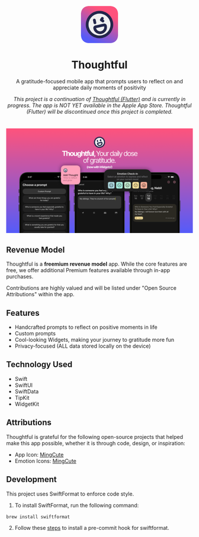 <div align="center" style="margin: 20px 0;">
<img src="./docs/app-icon-rounded.png" width="100" style="border-radius: 20px;margin-top:20px;" alt="Thoughtful Logo">
<h1>Thoughtful</h1>

<p>
A gratitude-focused mobile app that prompts users to reflect on and appreciate daily moments of positivity
</p>


<i>
This project is a continuation of <a href="https://github.com/nabilridhwan/Thoughtful">Thoughtful (Flutter)</a> and is currently in progress. The app
is NOT YET available in the Apple App Store. Thoughtful (Flutter) will be discontinued once this project is completed.
</i>

</div>

<br />

<img src="./docs/promo-ios-widget.png" style="" alt="Thoughtful Logo">

## Revenue Model

Thoughtful is a **freemium revenue model** app. While the core features are free, we offer additional Premium features
available through in-app purchases.

Contributions are highly valued and will be listed under "Open Source Attributions" within the app.

## Features

- Handcrafted prompts to reflect on positive moments in life
- Custom prompts
- Cool-looking Widgets, making your journey to gratitude more fun
- Privacy-focused (ALL data stored locally on the device)

## Technology Used

- Swift
- SwiftUI
- SwiftData
- TipKit
- WidgetKit

## Attributions

Thoughtful is grateful for the following open-source projects that helped make this app possible, whether it is through
code, design, or inspiration:

- App Icon: [MingCute](https://github.com/Richard9394/MingCute)
- Emotion Icons: [MingCute](https://github.com/Richard9394/MingCute)

## Development

This project uses SwiftFormat to enforce code style.

1. To install SwiftFormat, run the following command:

```bash
brew install swiftformat
```

2. Follow these [steps](https://github.com/nicklockwood/SwiftFormat?tab=readme-ov-file#git-pre-commit-hook) to install a
   pre-commit hook for swiftformat.

